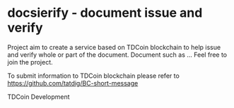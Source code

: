 # docsierify - document issue and verify
Project aim to create a service based on TDCoin blockchain to help issue and verify whole or part of the document.
Document such as ... 
Feel free to join the project.

To submit information to TDCoin blockchain please refer to https://github.com/tatdig/BC-short-message

TDCoin Development
